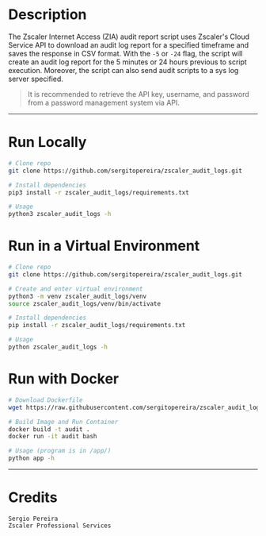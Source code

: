 # Description

The Zscaler Internet Access (ZIA) audit report script uses Zscaler's Cloud Service API to download an audit log report 
for a specified timeframe and saves the response in CSV format. With the `-5` or `-24` flag, the script will create an 
audit log report for the 5 minutes or 24 hours previous to script execution. 
Moreover, the script can also send audit scripts to a sys log server specified.

> It is recommended to retrieve the API key, username, and password from a password management system via API.

---
# Run Locally
```bash
# Clone repo
git clone https://github.com/sergitopereira/zscaler_audit_logs.git

# Install dependencies
pip3 install -r zscaler_audit_logs/requirements.txt

# Usage
python3 zscaler_audit_logs -h
```

# Run in a Virtual Environment
```bash
# Clone repo
git clone https://github.com/sergitopereira/zscaler_audit_logs.git

# Create and enter virtual environment
python3 -m venv zscaler_audit_logs/venv
source zscaler_audit_logs/venv/bin/activate

# Install dependencies
pip install -r zscaler_audit_logs/requirements.txt

# Usage
python zscaler_audit_logs -h
```
# Run with Docker

```bash
# Download Dockerfile
wget https://raw.githubusercontent.com/sergitopereira/zscaler_audit_logs/master/Dockerfile

# Build Image and Run Container
docker build -t audit .  
docker run -it audit bash

# Usage (program is in /app/)
python app -h
```

---

# Credits
```
Sergio Pereira 
Zscaler Professional Services
```
